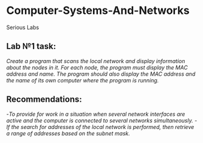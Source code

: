 # Computer-Systems-And-Networks
Serious Labs

## Lab №1 task:
*Create a program that scans the local network and display information about the nodes in it. For each node, the program must display the MAC address and name. The program should also display the MAC address and the name of its own computer where the program is running.*
## Recommendations:
-*To provide for work in a situation when several network interfaces are active and the computer is connected to several networks simultaneously.*
-*If the search for addresses of the local network is performed, then retrieve a range of addresses based on the subnet mask.*
